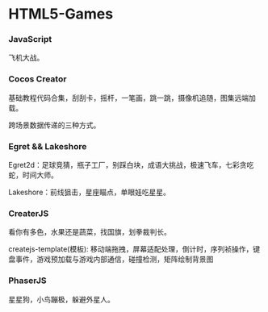 # HTML5-Games

<h3>JavaScript</h3>

飞机大战。

<h3>Cocos Creator </h3>

基础教程代码合集，刮刮卡，摇杆，一笔画，跳一跳，摄像机追随，图集远端加载。

跨场景数据传递的三种方式。

<h3>Egret &&  Lakeshore </h3>

Egret2d：足球竞猜，瓶子工厂，别踩白块，成语大挑战，极速飞车，七彩贪吃蛇，时间大师。

Lakeshore：前线狙击，星座瞄点，单眼娃吃星星。

<h3>CreaterJS</h3>

看你有多色，水果还是蔬菜，找国旗，划拳裁判长。

createjs-template(模板):   移动端拖拽，屏幕适配处理，倒计时，序列祯操作，键盘事件，游戏预加载与游戏内部通信，碰撞检测，矩阵绘制背景图


<h3>PhaserJS</h3>

星星狗，小鸟蹦极，躲避外星人。

